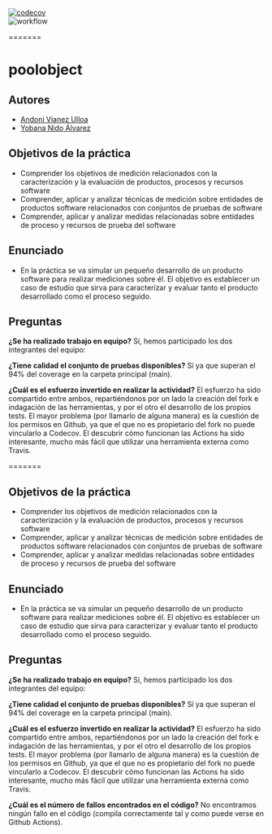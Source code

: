 [![codecov](https://codecov.io/gh/andonivianez/poolobject/branch/master/graph/badge.svg?token=ODPDXDS1B2)](https://codecov.io/gh/andonivianez/poolobject) <br />
![workflow](https://github.com/andonivianez/poolobject/actions/workflows/ant.yml/badge.svg) <br />

=======

poolobject
==========

## **Autores**
- [Andoni Vianez Ulloa](https://github.com/andonivianez)
- [Yobana Nido Álvarez](https://github.com/Yobana)



## **Objetivos de la práctica**
- Comprender los objetivos de medición relacionados con la caracterización y la evaluación de productos, procesos y recursos software
- Comprender, aplicar y analizar técnicas de medición sobre entidades de productos software relacionados con conjuntos de pruebas de software
- Comprender, aplicar y analizar medidas relacionadas sobre entidades de proceso y recursos de prueba del software

## **Enunciado**
- En la práctica se va simular un pequeño desarrollo de un producto software para realizar mediciones sobre él. El objetivo es establecer un caso de estudio que sirva para caracterizar y evaluar tanto el producto desarrollado como el proceso seguido.

## **Preguntas**

**¿Se ha realizado trabajo en equipo?**
Sí, hemos participado los dos integrantes del equipo:

**¿Tiene calidad el conjunto de pruebas disponibles?**
Sí ya que superan el 94% del coverage en la carpeta principal (main).

**¿Cuál es el esfuerzo invertido en realizar la actividad?**
El esfuerzo ha sido compartido entre ambos, repartiéndonos por un lado la creación del fork e indagación de las herramientas, 
y por el otro el desarrollo de los propios tests. El mayor problema (por llamarlo de alguna manera) es la cuestión de los permisos
en Github, ya que el que no es propietario del fork no puede vincularlo a Codecov. El descubrir cómo funcionan las Actions ha sido interesante, 
mucho más fácil que utilizar una herramienta externa como Travis.

=======


## **Objetivos de la práctica**
- Comprender los objetivos de medición relacionados con la caracterización y la evaluación de productos, procesos y recursos software
- Comprender, aplicar y analizar técnicas de medición sobre entidades de productos software relacionados con conjuntos de pruebas de software
- Comprender, aplicar y analizar medidas relacionadas sobre entidades de proceso y recursos de prueba del software

## **Enunciado**
- En la práctica se va simular un pequeño desarrollo de un producto software para realizar mediciones sobre él. El objetivo es establecer un caso de estudio que sirva para caracterizar y evaluar tanto el producto desarrollado como el proceso seguido.

## **Preguntas**

**¿Se ha realizado trabajo en equipo?**
Sí, hemos participado los dos integrantes del equipo:

**¿Tiene calidad el conjunto de pruebas disponibles?**
Sí ya que superan el 94% del coverage en la carpeta principal (main).

**¿Cuál es el esfuerzo invertido en realizar la actividad?**
El esfuerzo ha sido compartido entre ambos, repartiéndonos por un lado la creación del fork e indagación de las herramientas, 
y por el otro el desarrollo de los propios tests. El mayor problema (por llamarlo de alguna manera) es la cuestión de los permisos
en Github, ya que el que no es propietario del fork no puede vincularlo a Codecov. El descubrir cómo funcionan las Actions ha sido interesante, 
mucho más fácil que utilizar una herramienta externa como Travis.

**¿Cuál es el número de fallos encontrados en el código?**
No encontramos ningún fallo en el código (compila correctamente tal y como puede verse en Github Actions).
